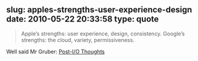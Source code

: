 slug: apples-strengths-user-experience-design
date: 2010-05-22 20:33:58
type: quote
---

> Apple’s strengths: user experience, design, consistency. Google’s strengths: the cloud, variety, permissiveness.

Well said Mr Gruber: [Post-I/O Thoughts](http://daringfireball.net/2010/05/post_io_thoughts)

